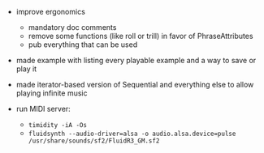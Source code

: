 - improve ergonomics
  - mandatory doc comments
  - remove some functions (like roll or trill) in favor of PhraseAttributes
  - pub everything that can be used

- made example with listing every playable example and a way to save or play it

- made iterator-based version of Sequential and everything else to allow
  playing infinite music

- run MIDI server:
  - `timidity -iA -Os`
  - `fluidsynth --audio-driver=alsa -o audio.alsa.device=pulse /usr/share/sounds/sf2/FluidR3_GM.sf2`
